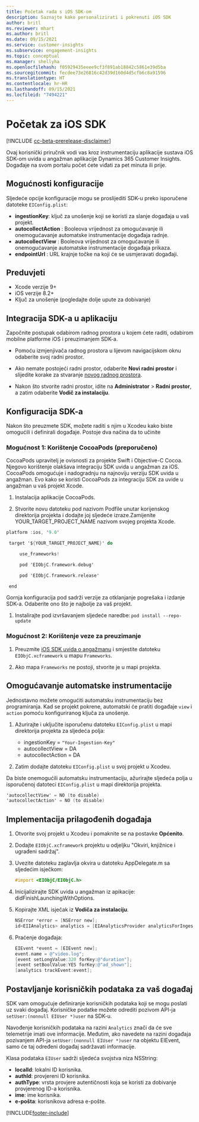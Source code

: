 ```yaml
---
title: Početak rada s iOS SDK-om
description: Saznajte kako personalizirati i pokrenuti iOS SDK
author: britl
ms.reviewer: mhart
ms.author: britl
ms.date: 09/15/2021
ms.service: customer-insights
ms.subservice: engagement-insights
ms.topic: conceptual
ms.manager: shellyha
ms.openlocfilehash: f05929435eeee9cf3f891ab18842c5861e39d5ba
ms.sourcegitcommit: fecdee73e26816c42d39d160d4d5cfb6c8a91596
ms.translationtype: HT
ms.contentlocale: hr-HR
ms.lasthandoff: 09/15/2021
ms.locfileid: "7494221"
---
```

# <a name="get-started-with-the-ios-sdk"></a>Početak za iOS SDK

[!INCLUDE [cc-beta-prerelease-disclaimer](includes/cc-beta-prerelease-disclaimer.md)]

Ovaj korisnički priručnik vodi vas kroz instrumentaciju aplikacije sustava iOS SDK-om uvida u angažman aplikacije Dynamics 365 Customer Insights. Događaje na svom portalu počet ćete viđati za pet minuta ili prije.

## <a name="configuration-options"></a>Mogućnosti konfiguracije

Sljedeće opcije konfiguracije mogu se proslijediti SDK-u preko isporučene datoteke `EIConfig.plist`:

- **ingestionKey**: ključ za unošenje koji se koristi za slanje događaja u vaš projekt.
- **autocollectAction** : Booleova vrijednost za omogućavanje ili onemogućavanje automatske instrumentacije događaja radnje.
- **autocollectView** : Booleova vrijednost za omogućavanje ili onemogućavanje automatske instrumentacije događaja prikaza.
- **endpointUrl** : URL krajnje točke na koji će se usmjeravati događaji.

## <a name="prerequisites"></a>Preduvjeti

- Xcode verzije 9+
- iOS verzije 8.2+
- Ključ za unošenje (pogledajte dolje upute za dobivanje)

## <a name="integrate-the-sdk-into-your-application"></a>Integracija SDK-a u aplikaciju

Započnite postupak odabirom radnog prostora u kojem ćete raditi, odabirom mobilne platforme iOS i preuzimanjem SDK-a.

- Pomoću izmjenjivača radnog prostora u lijevom navigacijskom oknu odaberite svoj radni prostor.

- Ako nemate postojeći radni prostor, odaberite  **Novi radni prostor** i slijedite korake za stvaranje [novog radnog prostora](create-workspace.md).

- Nakon što stvorite radni prostor, idite na **Administrator** > **Radni prostor**, a zatim odaberite **Vodič za instalaciju**.

## <a name="configure-the-sdk"></a>Konfiguracija SDK-a

Nakon što preuzmete SDK, možete raditi s njim u Xcodeu kako biste omogućili i definirali događaje. Postoje dva načina da to učinite

### <a name="option-1-using-cocoapods-recommended"></a>Mogućnost 1: Korištenje CocoaPods (preporučeno)
CocoaPods upravitelj je ovisnosti za projekte Swift i Objective-C Cocoa. Njegovo korištenje olakšava integraciju SDK uvida u angažman za iOS. CocoaPods omogućuje i nadogradnju na najnoviju verziju SDK uvida u angažman. Evo kako se koristi CocoaPods za integraciju SDK za uvide u angažman u vaš projekt Xcode. 

1. Instalacija aplikacije CocoaPods. 

1. Stvorite novu datoteku pod nazivom Podfile unutar korijenskog direktorija projekta i dodajte joj sljedeće izraze.Zamijenite YOUR_TARGET_PROJECT_NAME nazivom svojeg projekta Xcode. 
```objectivec
platform :ios, '9.0'  

 target '${YOUR_TARGET_PROJECT_NAME}' do 

     use_frameworks!   

     pod 'EIObjC.framework.debug' 

     pod 'EIObjC.framework.release' 

 end 
```
Gornja konfiguracija pod sadrži verzije za otklanjanje pogrešaka i izdanje SDK-a. Odaberite ono što je najbolje za vaš projekt.

1. Instalirajte pod izvršavanjem sljedeće naredbe: `pod install --repo-update `

### <a name="option-2-using-download-link"></a>Mogućnost 2: Korištenje veze za preuzimanje

1. Preuzmite [iOS SDK uvida o angažmanu](https://download.pi.dynamics.com/sdk/EI-SDKs/ei-ios-sdk.zip) i smjestite datoteku `EIObjC.xcframework` u mapu `Frameworks`.

1. Ako mapa `Frameworks` ne postoji, stvorite je u mapi projekta.

## <a name="enable-auto-instrumentation"></a>Omogućavanje automatske instrumentacije
 
Jednostavno možete omogućiti automatsku instrumentaciju bez programiranja. Kad se projekt pokrene, automatski će pratiti događaje `view` i `action` pomoću konfiguriranog ključa za unošenje. 

1. Ažurirajte i uključite isporučenu datoteku `EIConfig.plist` u mapi direktorija projekta za sljedeća polja:
    - ingestionKey = `"Your-Ingestion-Key"`
    - autocollectView = DA
    - autocollectAction = DA

2. Zatim dodajte datoteku `EIConfig.plist` u svoj projekt u Xcodeu. 



Da biste onemogućili automatsku instrumentaciju, ažurirajte sljedeća polja u isporučenoj datoteci `EIConfig.plist` u mapi direktorija projekta. 

```objectivec
'autocollectView' = NO (to disable)
'autocollectAction' = NO (to disable)
```


## <a name="implement-custom-events"></a>Implementacija prilagođenih događaja

1. Otvorite svoj projekt u Xcodeu i pomaknite se na postavke **Općenito**. 
1. Dodajte `EIObjC.xcframework` projektu u odjeljku "Okviri, knjižnice i ugrađeni sadržaj".

1. Uvezite datoteku zaglavlja okvira u datoteku AppDelegate.m sa sljedećim isječkom:

    ```objectivec
    #import <EIObjC/EIObjC.h>
    ```

1. Inicijalizirajte SDK uvida u angažman iz apikacije: didFinishLaunchingWithOptions.
1. Kopirajte XML isječak iz **Vodiča za instalaciju**.

    ```objectivec
    NSError *error = [NSError new];
    id<EIIAnalytics> analytics = [EIAnalyticsProvider analyticsForIngestionKey:nil error:&error];
    ```

1. Praćenje događaja:

    ```objectivec
    EIEvent *event = [EIEvent new];
    event.name = @"video.log";
    [event setLongValue:320 forKey:@"duration"];
    [event setBoolValue:YES forKey:@"ad_shown"];
    [analytics trackEvent:event];
    ```

## <a name="set-user-details-for-your-event"></a>Postavljanje korisničkih podataka za vaš događaj

SDK vam omogućuje definiranje korisničkih podataka koji se mogu poslati uz svaki događaj. Korisničke podatke možete odrediti pozivom API-ja `setUser:(nonnull EIUser *)user` na SDK-u.

Navođenje korisničkih podataka na razini `Analytics` znači da će sve telemetrije imati ove informacije. Međutim, ako navedete na razini događaja pozivanjem API-ja `setUser:(nonnull EIUser *)user` na objektu EIEvent, samo će taj određeni događaj sadržavati informacije.

Klasa podataka `EIUser` sadrži sljedeća svojstva niza NSString:

- **localId**: lokalni ID korisnika.
- **authId**: provjereni ID korisnika.
- **authType**: vrsta provjere autentičnosti koja se koristi za dobivanje provjerenog ID-a korisnika.
- **ime**: ime korisnika.
- **e-pošta**: korisnikova adresa e-pošte.


[!INCLUDE[footer-include](../includes/footer-banner.md)]

